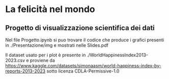 # La felicità nel mondo
## Progetto di visualizzazione scientifica dei dati
Nel file Progetto.ipynb si puo trovare il codice che produce i grafici presenti in ./Presentazione/img e mostrati nelle Slides.pdf

Il dataset usato per i plot è presente in ./WorldHappinessIndex2013-2023.csv e proviene da https://www.kaggle.com/datasets/simonaasm/world-happiness-index-by-reports-2013-2023 sotto licenza CDLA-Permissive-1.0
